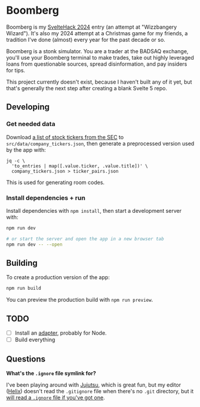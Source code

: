 # Boomberg

Boomberg is my [SvelteHack 2024](https://hack.sveltesociety.dev/2024) entry (an attempt at "Wizzbangery Wizard"). It's also my 2024 attempt at a Christmas game for my friends, a tradition I've done (almost) every year for the past decade or so.

Boomberg is a stonk simulator. You are a trader at the BADSAQ exchange, you'll use your Boomberg terminal to make trades, take out highly leveraged loans from questionable sources, spread disinformation, and pay insiders for tips.

This project currently doesn't exist, because I haven't built any of it yet, but that's generally the next step after creating a blank Svelte 5 repo.

## Developing

### Get needed data

Download [a list of stock tickers from the SEC](https://www.sec.gov/files/company_tickers.json) to `src/data/company_tickers.json`, then generate a preprocessed version used by the app with:

```
jq -c \
  'to_entries | map([.value.ticker, .value.title])' \
  company_tickers.json > ticker_pairs.json
```

This is used for generating room codes.

### Install dependencies + run

Install dependencies with `npm install`, then start a development server with:

```bash
npm run dev

# or start the server and open the app in a new browser tab
npm run dev -- --open
```

## Building

To create a production version of the app:

```bash
npm run build
```

You can preview the production build with `npm run preview`.

## TODO

- [ ] Install an [adapter](https://svelte.dev/docs/kit/adapters), probably for Node.
- [ ] Build everything

## Questions

**What's the `.ignore` file symlink for?**

I've been playing around with [Jujutsu](https://github.com/martinvonz/jj), which is great fun, but my editor ([Helix](https://github.com/helix-editor/helix)) doesn't read the `.gitignore` file when there's no `.git` directory, but it [will read a `.ignore` file if you've got one](https://docs.helix-editor.com/editor.html#editorfile-picker-section).
